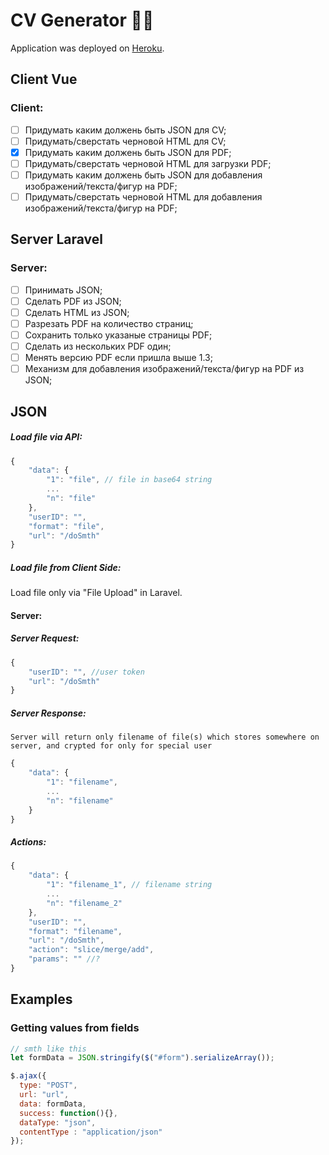 # CV Generator 🤟🏻
Application was deployed on [Heroku](https://pdf-mbar-dev.herokuapp.com/).

## Client Vue
### Client:
- [ ] Придумать каким должень быть JSON для CV;
- [ ] Придумать/сверстать черновой HTML для CV;
- [x] Придумать каким должень быть JSON для PDF;
- [ ] Придумать/сверстать черновой HTML для загрузки PDF;
- [ ] Придумать каким должень быть JSON для добавления изображений/текста/фигур на PDF;
- [ ] Придумать/сверстать черновой HTML для добавления изображений/текста/фигур на PDF;

## Server Laravel
### Server:
- [ ] Принимать JSON;
- [ ] Сделать PDF из JSON; 
- [ ] Сделать HTML из JSON; 
- [ ] Разрезать PDF на количество страниц;
- [ ] Сохранить только указаные страницы PDF;
- [ ] Сделать из нескольких PDF один;
- [ ] Менять версию PDF если пришла выше 1.3;
- [ ] Механизм для добавления изображений/текста/фигур на PDF из JSON;

## JSON
##### Load file via API:
```javascript
{
    "data": {
        "1": "file", // file in base64 string
        ...
        "n": "file"
    },
    "userID": "",
    "format": "file",
    "url": "/doSmth"
}
```
##### Load file from Client Side:
Load file only via "File Upload" in Laravel.

#### Server:
##### Server Request:
```javascript
{
    "userID": "", //user token
    "url": "/doSmth"
}
```

##### Server Response:
`Server will return only filename of file(s) which stores somewhere on server, and crypted for only for special user`
```javascript
{
    "data": {
        "1": "filename",
        ...
        "n": "filename"
    }
}
```



##### Actions:
```javascript
{
    "data": {
        "1": "filename_1", // filename string
        ...
        "n": "filename_2"
    },
    "userID": "",
    "format": "filename",
    "url": "/doSmth",
    "action": "slice/merge/add",
    "params": "" //?
}
```

## Examples 
### Getting values from fields
```javascript
// smth like this
let formData = JSON.stringify($("#form").serializeArray());

$.ajax({
  type: "POST",
  url: "url",
  data: formData,
  success: function(){},
  dataType: "json",
  contentType : "application/json"
});
```
